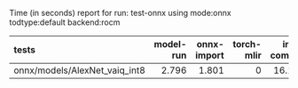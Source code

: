 Time (in seconds) report for run: test-onnx using mode:onnx todtype:default backend:rocm

| tests                         |   model-run |   onnx-import |   torch-mlir |   iree-compile |   inference |
|:------------------------------|------------:|--------------:|-------------:|---------------:|------------:|
| onnx/models/AlexNet_vaiq_int8 |       2.796 |         1.801 |            0 |         16.121 |       0.037 |
